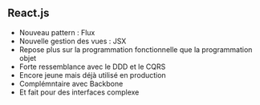 ##  React.js

* Nouveau pattern : Flux
* Nouvelle gestion des vues : JSX
* Repose plus sur la programmation fonctionnelle que la programmation objet
* Forte ressemblance avec le DDD et le CQRS
* Encore jeune mais déjà utilisé en production
* Complémntaire avec Backbone
* Et fait pour des interfaces complexe
